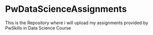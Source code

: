 # PwDataScienceAssignments
This is the Repository where i will upload my assignments provided by PwSkills in Data Science Course
